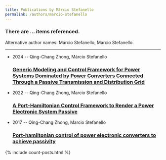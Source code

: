 ```yaml
---
title: Publications by Márcio Stefanello
permalink: /authors/marcio-stefanello
---
```


<h3 id="number-posts">There are ... items referenced.</h3>
<p id='info-authors'>Alternative author names: Márcio Stefanello, Marcio Stefanello.</p>
<hr />
<ul class="post-list">
<li><span class='post-meta'>2024 -- Qing-Chang Zhong, Márcio Stefanello</span><h3><a class='post-link' href="{{ site.baseurl }}/generic-modeling-and-control-framework-for-power-systems-dominated-by-power-converters-connected-through-a-passive-transmission-and-distribution-grid">Generic Modeling and Control Framework for Power Systems Dominated by Power Converters Connected Through a Passive Transmission and Distribution Grid</a></h3></li>
<li><span class='post-meta'>2022 -- Qing-Chang Zhong, Marcio Stefanello</span><h3><a class='post-link' href="{{ site.baseurl }}/a-port-hamiltonian-control-framework-to-render-a-power-electronic-system-passive">A Port-Hamiltonian Control Framework to Render a Power Electronic System Passive</a></h3></li>
<li><span class='post-meta'>2017 -- Qing-Chang Zhong, Marcio Stefanello</span><h3><a class='post-link' href="{{ site.baseurl }}/port-hamiltonian-control-of-power-electronic-converters-to-achieve-passivity">Port-hamiltonian control of power electronic converters to achieve passivity</a></h3></li>

</ul>
{% include count-posts.html %}

